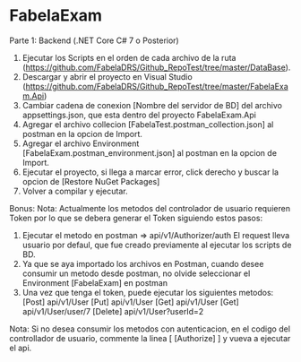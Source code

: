 # FabelaExam


Parte 1: Backend (.NET Core C# 7 o Posterior)

1. Ejecutar los Scripts en el orden de cada archivo de la ruta (https://github.com/FabelaDRS/Github_RepoTest/tree/master/DataBase).
2. Descargar y abrir el proyecto en Visual Studio (https://github.com/FabelaDRS/Github_RepoTest/tree/master/FabelaExam.Api)
3. Cambiar cadena de conexion [Nombre del servidor de BD] del archivo  appsettings.json, que esta dentro del proyecto FabelaExam.Api
4. Agregar el archivo collecion [FabelaTest.postman_collection.json] al postman en la opcion de Import.
5. Agregar el archivo Environment [FabelaExam.postman_environment.json] al postman en la opcion de Import.
6. Ejecutar el proyecto, si llega a marcar error, click derecho y buscar la opcion de [Restore NuGet Packages]
7. Volver a compilar y ejecutar.

Bonus:
Nota: Actualmente los metodos del controlador de usuario requieren Token por lo que se debera generar el Token siguiendo estos pasos:
1. Ejecutar el metodo en postman => api/v1/Authorizer/auth
   El request lleva usuario por defaul, que fue creado previamente al ejecutar los scripts de BD.
2. Ya que se aya importado los archivos en Postman, cuando desee consumir un metodo desde postman, no olvide seleccionar el Environment [FabelaExam] en postman   
3. Una vez que tenga el token, puede ejecutar los siguientes metodos:
   [Post] api/v1/User
   [Put] api/v1/User
   [Get] api/v1/User
   [Get] api/v1/User/user/7
   [Delete] api/v1/User?userId=2
 
Nota: Si no desea consumir los  metodos con autenticacion, en el codigo del controllador de usuario, commente la linea [ [Authorize] ] y 
vueva a ejecutar el api. 